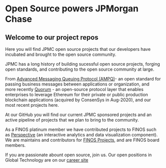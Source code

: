# Open Source powers JPMorgan Chase

## Welcome to our project repos

Here you will find JPMC open source projects that our developers have incubated and brought to the open source community. 

JPMC has a long history of building sucessful open source projects, forging open standards, and contributing to the  open source community at large. 

From [Advanced Messaging Queuing Protocol (AMPQ)](https://www.amqp.org/)- an open standard for passing business messages between applications or organization, and more recently [Quorum](https://consensys.net/quorum/products/) - an open-source protocol layer that enables enterprises to leverage Ethereum for their private or public production blockchain applications (acquired by ConsenSys in Aug-2020), and our most recent projects here.

At our GitHub you will find our current JPMC sponsored projects and an active pipeline of projects that we plan to bring to the community.

As a FINOS platinum member we have contributed projects to FINOS such as [Perspective](https://github.com/finos/perspective) (an interactive analytics and data visualization component). We are maintains and contributors for [FINOS Projects](https://landscape.finos.org/), and are FINOS board members.

If you are passionate abount open source, join us. Our open positions in Global Technology are on our [career site](https://careers.jpmorgan.com/)

